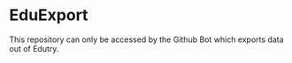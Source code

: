 EduExport
=========

This repository can only be accessed by the Github Bot which exports data out of Edutry.